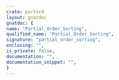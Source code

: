 ```yaml
---
crate: partord
layout: gnatdoc
gnatdoc: {
name: "Partial_Order_Sorting",
qualified_name: "Partial_Order_Sorting",
signature: "partial_order_sorting",
enclosing: "",
is_private: false,
documentation: "",
documentation_snippet: "",
}
---
```

